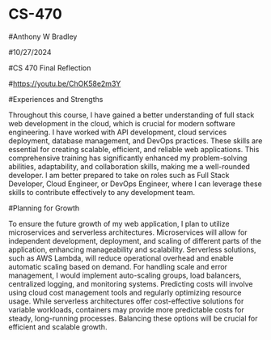 # CS-470

#Anthony W Bradley

#10/27/2024

#CS 470 Final Reflection

#https://youtu.be/ChOK58e2m3Y


#Experiences and Strengths

  Throughout this course, I have gained a better understanding of full stack web development in the cloud, which is crucial for modern software engineering. I have worked with  API development, cloud services deployment, database management, and DevOps practices. These skills are essential for creating scalable, efficient, and reliable web applications. This comprehensive training has significantly enhanced my problem-solving abilities, adaptability, and collaboration skills, making me a well-rounded developer. I am better prepared to take on roles such as Full Stack Developer, Cloud Engineer, or DevOps Engineer, where I can leverage these skills to contribute effectively to any development team.
  
#Planning for Growth

  To ensure the future growth of my web application, I plan to utilize microservices and serverless architectures. Microservices will allow for independent development, deployment, and scaling of different parts of the application, enhancing manageability and scalability. Serverless solutions, such as AWS Lambda, will reduce operational overhead and enable automatic scaling based on demand. For handling scale and error management, I would implement auto-scaling groups, load balancers, centralized logging, and monitoring systems. Predicting costs will involve using cloud cost management tools and regularly optimizing resource usage. While serverless architectures offer cost-effective solutions for variable workloads, containers may provide more predictable costs for steady, long-running processes. Balancing these options will be crucial for efficient and scalable growth.
